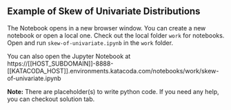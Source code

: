## Example of Skew of Univariate Distributions
The Notebook opens in a new browser window. You can create a new notebook or open a local one. Check out the local folder `work` for notebooks. Open and run `skew-of-univariate.ipynb` in the `work` folder.

You can also open the Jupyter Notebook at https://[[HOST_SUBDOMAIN]]-8888-[[KATACODA_HOST]].environments.katacoda.com/notebooks/work/skew-of-univariate.ipynb

**Note:**
There are placeholder(s) to write python code. If you need any help, you can checkout solution tab.